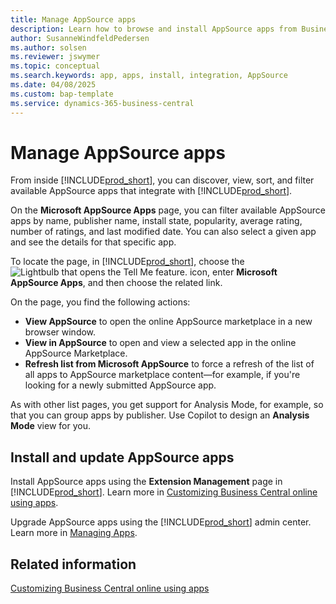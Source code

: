 ```yaml
---
title: Manage AppSource apps
description: Learn how to browse and install AppSource apps from Business Central.
author: SusanneWindfeldPedersen
ms.author: solsen
ms.reviewer: jswymer
ms.topic: conceptual
ms.search.keywords: app, apps, install, integration, AppSource
ms.date: 04/08/2025
ms.custom: bap-template
ms.service: dynamics-365-business-central
---
```


# Manage AppSource apps
 
From inside [!INCLUDE[prod_short](includes/prod_short.md)], you can discover, view, sort, and filter available AppSource apps that integrate with [!INCLUDE[prod_short](includes/prod_short.md)].

On the **Microsoft AppSource Apps** page, you can filter available AppSource apps by name, publisher name, install state, popularity, average rating, number of ratings, and last modified date. You can also select a given app and see the details for that specific app.

To locate the page, in [!INCLUDE[prod_short](includes/prod_short.md)], choose the ![Lightbulb that opens the Tell Me feature.](media/ui-search/search_small.png "Tell me what you want to do") icon, enter **Microsoft AppSource Apps**, and then choose the related link.

On the page, you find the following actions:

- **View AppSource** to open the online AppSource marketplace in a new browser window. 
- **View in AppSource** to open and view a selected app in the online AppSource Marketplace. 
- **Refresh list from Microsoft AppSource** to force a refresh of the list of all apps to AppSource marketplace content—for example, if you're looking for a newly submitted AppSource app.

As with other list pages, you get support for Analysis Mode, for example, so that you can group apps by publisher. Use Copilot to design an **Analysis Mode** view for you.

## Install and update AppSource apps

Install AppSource apps using the **Extension Management** page in [!INCLUDE[prod_short](includes/prod_short.md)]. Learn more in [Customizing Business Central online using apps](ui-extensions.md).  

Upgrade AppSource apps using the [!INCLUDE[prod_short](includes/prod_short.md)] admin center. Learn more in [Managing Apps](/dynamics365/business-central/dev-itpro/administration/tenant-admin-center-manage-apps).  

## Related information

[Customizing Business Central online using apps](ui-extensions.md)  
